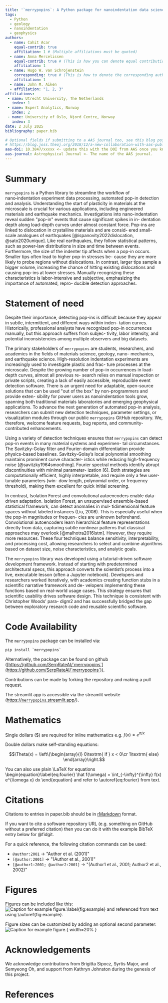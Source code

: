 ```yaml
---
title: '`merrypopins`: A Python package for nanoindentation data science'
tags:
  - Python
  - geology
  - nanoindentation
  - geophysics
authors:
  - name: Cahit Acar
    equal-contrib: true
    affiliation: 1 # (Multiple affiliations must be quoted)
  - name: Anna Mercelissen
    equal-contrib: true # (This is how you can denote equal contributions between multiple authors)
    affiliation: 1
  - name: Hugo W. van Schrojenstein
    corresponding: true # (This is how to denote the corresponding author)
    affiliation: 1
  - name: John M. Aiken
  - affiliation: "1, 2, 3"
affiliations:
 - name: Utrecht University, The Netherlands
   index: 1
 - name: Expert Analytics, Norway
   index: 2
 - name: University of Oslo, Njord Centre, Norway
   index: 3
date: 2 July 2025
bibliography: paper.bib

# Optional fields if submitting to a AAS journal too, see this blog post:
# https://blog.joss.theoj.org/2018/12/a-new-collaboration-with-aas-publishing
aas-doi: 10.3847/xxxxx <- update this with the DOI from AAS once you know it.
aas-journal: Astrophysical Journal <- The name of the AAS journal.
---
```


# Summary

`merrypopins` is a Python library to streamline the workflow of nano‑indentation 
experiment data processing, automated pop-in detection and analysis.
Understanding the start of plasticity in materials at the microscale
is crucial for various applications, including engineered materials
and earthquake mechanics. Investigations into nano-indentation
reveal sudden "pop-in" events that cause significant spikes in in-
dentation depth along load-depth curves under almost constant
force. Pop-ins are linked to dislocation in crystalline materials and are consid-
ered small-scale analogues of earthquakes [@ispanovity2022dislocation, @sato2020unique]. Like real earthquakes,
they follow statistical patterns, such as power-law distributions in size and
time between events. Furthermore, the size of the indenter tip affects
when a pop-in occurs. Smaller tips often lead to higher pop-in stresses be-
cause they are more likely to probe regions without dislocations. In contrast,
larger tips sample a bigger volume, increasing the chance of hitting existing
dislocations and causing pop-ins at lower stresses.  Manually recognizing these characteristics is labor-intensive
and subjective, emphasizing the importance of automated, repro-
ducible detection approaches. 

# Statement of need

Despite their importance, detecting pop-ins is difficult because they
appear in subtle, intermittent, and different ways within inden-
tation curves. Historically, professional analysts have recognized
pop-in occurrences manually, but this approach suffers from subjec-
tivity, labor intensity, and potential inconsistencies among multiple
observers and big datasets.



The primary stakeholders of `merrypopins` are students, researchers,
and academics in the fields of materials science, geology, nano-
mechanics, and earthquake science. High-resolution indentation
experiments are increasingly used to investigate plastic and frac-
ture processes at the microscale. Despite the growing number of
pop-in occurrences in load-depth curves, almost all previous re-
search relies on manual inspection or private scripts, creating a lack
of easily accessible, reproducible event detection software. There
is an urgent need for adaptable, open-source solutions that can
be used "out of the box" by non-programmers and provide exten-
sibility for power users as nanoindentation tools grow, spanning
both traditional materials laboratories and emerging geophysical
applications. To advance the next generation of automated
pop-in analysis, researchers can submit new detection techniques,
parameter settings, or visualization modules through our public
`merrypopins` GitHub repository. We, therefore, welcome feature
requests, bug reports, and community-contributed enhancements.

Using a variety of detection techniques ensures that `merrypopins`
can detect pop-in events in many material systems and experimen-
tal circumstances. The Savitzky-Golay filter and Fourier-domain
differentiation provide physics-based baselines. Savitzky-Golay’s
local polynomial smoothing maintains prominent curve character-
istics while reducing high-frequency noise [@savitzky1964smoothing]. Fourier spectral
methods identify abrupt discontinuities with minimal parameter-
ization [6]. Both strategies are computationally efficient, highly
interpretable, and require only a few user-tunable parameters (win-
dow length, polynomial order, or frequency threshold), making
them excellent for quick initial screening.

In contrast, Isolation Forest and convolutional autoencoders
enable data-driven adaptation. Isolation Forest, an unsupervised
ensemble-based statistical framework, can detect anomalies in mul-
tidimensional feature spaces without labeled instances (Liu, 2008).
This is especially useful when the pop-in magnitudes or frequen-
cies are unknown beforehand. Convolutional autoencoders learn
hierarchical feature representations directly from data, capturing
subtle nonlinear patterns that classical approaches may overlook
[@malhotra2016lstm]. However, they require more resources. These four techniques
balance sensitivity, interpretability, and processing cost, allowing
researchers to select and combine algorithms based on dataset size,
noise characteristics, and analytic goals.

The `merrypopins` library was developed using a tutorial-driven
software development framework. Instead of starting with predetermined 
architectural specs, this approach converts the scientist’s
process into a live, executable lesson (often a Jupyter notebook).
Developers and researchers worked iteratively, with academics
creating function stubs in a scientific narrative framework and de-
velopers implementing these functions based on real-world usage
cases. This strategy ensures that scientific usability drives software
design. This technique is consistent with Christopher Woods’ para-
digm2 and has successfully bridged the gap between exploratory
research code and reusable scientific software.

# Code Availability

The `merrypopins` package can be installed via:

```
pip install `merrypopins`
```

Alternatively, the package can be found on github ([https://github.com/SerpRateAI/`merrypopins`](https://github.com/SerpRateAI/`merrypopins`)).

Contributions can be made by forking the repository and making a pull request.

The streamlit app is accessible via the streamlit website ([https://`merrypopins`.streamlit.app/](https://`merrypopins`.streamlit.app/)).

<!-- 
`Gala` is an Astropy-affiliated Python package for galactic dynamics. Python
enables wrapping low-level languages (e.g., C) for speed without losing
flexibility or ease-of-use in the user-interface. The API for `Gala` was
designed to provide a class-based and user-friendly interface to fast (C or
Cython-optimized) implementations of common operations such as gravitational
potential and force evaluation, orbit integration, dynamical transformations,
and chaos indicators for nonlinear dynamics. `Gala` also relies heavily on and
interfaces well with the implementations of physical units and astronomical
coordinate systems in the `Astropy` package [@astropy] (`astropy.units` and
`astropy.coordinates`).

`Gala` was designed to be used by both astronomical researchers and by
students in courses on gravitational dynamics or astronomy. It has already been
used in a number of scientific publications [@Pearson:2017] and has also been
used in graduate courses on Galactic dynamics to, e.g., provide interactive
visualizations of textbook material [@Binney:2008]. The combination of speed,
design, and support for Astropy functionality in `Gala` will enable exciting
scientific explorations of forthcoming data releases from the *Gaia* mission
[@gaia] by students and experts alike. -->

# Mathematics

Single dollars ($) are required for inline mathematics e.g. $f(x) = e^{\pi/x}$

Double dollars make self-standing equations:

$$\Theta(x) = \left\{\begin{array}{l}
0\textrm{ if } x < 0\cr
1\textrm{ else}
\end{array}\right.$$

You can also use plain \LaTeX for equations
\begin{equation}\label{eq:fourier}
\hat f(\omega) = \int_{-\infty}^{\infty} f(x) e^{i\omega x} dx
\end{equation}
and refer to \autoref{eq:fourier} from text.

# Citations

Citations to entries in paper.bib should be in
[rMarkdown](http://rmarkdown.rstudio.com/authoring_bibliographies_and_citations.html)
format.

If you want to cite a software repository URL (e.g. something on GitHub without a preferred
citation) then you can do it with the example BibTeX entry below for @fidgit.

For a quick reference, the following citation commands can be used:
- `@author:2001`  ->  "Author et al. (2001)"
- `[@author:2001]` -> "(Author et al., 2001)"
- `[@author1:2001; @author2:2001]` -> "(Author1 et al., 2001; Author2 et al., 2002)"

# Figures

Figures can be included like this:
![Caption for example figure.\label{fig:example}](figure.png)
and referenced from text using \autoref{fig:example}.

Figure sizes can be customized by adding an optional second parameter:
![Caption for example figure.](figure.png){ width=20% }

# Acknowledgements

We acknowledge contributions from Brigitta Sipocz, Syrtis Major, and Semyeong
Oh, and support from Kathryn Johnston during the genesis of this project.

# References

